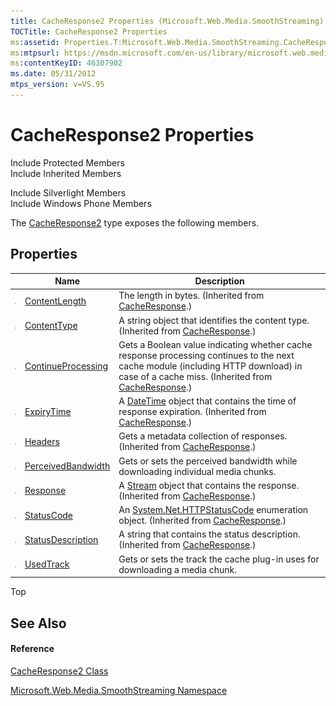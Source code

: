 ```yaml
---
title: CacheResponse2 Properties (Microsoft.Web.Media.SmoothStreaming)
TOCTitle: CacheResponse2 Properties
ms:assetid: Properties.T:Microsoft.Web.Media.SmoothStreaming.CacheResponse2
ms:mtpsurl: https://msdn.microsoft.com/en-us/library/microsoft.web.media.smoothstreaming.cacheresponse2_properties(v=VS.95)
ms:contentKeyID: 46307902
ms.date: 05/31/2012
mtps_version: v=VS.95
---
```


# CacheResponse2 Properties

Include Protected Members  
Include Inherited Members  

Include Silverlight Members  
Include Windows Phone Members  

The [CacheResponse2](cacheresponse2-class-microsoft-web-media-smoothstreaming.md) type exposes the following members.

## Properties

||Name|Description|
|--- |--- |--- |
|![Public property](images/Ff728140.pubproperty(en-us,VS.90).gif "Public property")|[ContentLength](cacheresponse-contentlength-property-microsoft-web-media-smoothstreaming_1.md)|The length in bytes. (Inherited from [CacheResponse](cacheresponse-class-microsoft-web-media-smoothstreaming_1.md).)|
|![Public property](images/Ff728140.pubproperty(en-us,VS.90).gif "Public property")|[ContentType](cacheresponse-contenttype-property-microsoft-web-media-smoothstreaming_1.md)|A string object that identifies the content type. (Inherited from [CacheResponse](cacheresponse-class-microsoft-web-media-smoothstreaming_1.md).)|
|![Public property](images/Ff728140.pubproperty(en-us,VS.90).gif "Public property")|[ContinueProcessing](cacheresponse-continueprocessing-property-microsoft-web-media-smoothstreaming.md)|Gets a Boolean value indicating whether cache response processing continues to the next cache module (including HTTP download) in case of a cache miss. (Inherited from [CacheResponse](cacheresponse-class-microsoft-web-media-smoothstreaming_1.md).)|
|![Public property](images/Ff728140.pubproperty(en-us,VS.90).gif "Public property")|[ExpiryTime](cacheresponse-expirytime-property-microsoft-web-media-smoothstreaming_1.md)|A [DateTime](https://msdn.microsoft.com/en-us/library/03ybds8y(v=vs.95)) object that contains the time of response expiration. (Inherited from [CacheResponse](cacheresponse-class-microsoft-web-media-smoothstreaming_1.md).)|
|![Public property](images/Ff728140.pubproperty(en-us,VS.90).gif "Public property")|[Headers](cacheresponse-headers-property-microsoft-web-media-smoothstreaming_1.md)|Gets a metadata collection of responses. (Inherited from [CacheResponse](cacheresponse-class-microsoft-web-media-smoothstreaming_1.md).)|
|![Public property](images/Ff728140.pubproperty(en-us,VS.90).gif "Public property")|[PerceivedBandwidth](cacheresponse2-perceivedbandwidth-property-microsoft-web-media-smoothstreaming.md)|Gets or sets the perceived bandwidth while downloading individual media chunks.|
|![Public property](images/Ff728140.pubproperty(en-us,VS.90).gif "Public property")|[Response](cacheresponse-response-property-microsoft-web-media-smoothstreaming_1.md)|A [Stream](https://msdn.microsoft.com/en-us/library/8f86tw9e(v=vs.95)) object that contains the response. (Inherited from [CacheResponse](cacheresponse-class-microsoft-web-media-smoothstreaming_1.md).)|
|![Public property](images/Ff728140.pubproperty(en-us,VS.90).gif "Public property")|[StatusCode](cacheresponse-statuscode-property-microsoft-web-media-smoothstreaming_1.md)|An [System.Net.HTTPStatusCode](https://msdn.microsoft.com/en-us/library/f92ssyy1(v=vs.95)) enumeration object. (Inherited from [CacheResponse](cacheresponse-class-microsoft-web-media-smoothstreaming_1.md).)|
|![Public property](images/Ff728140.pubproperty(en-us,VS.90).gif "Public property")|[StatusDescription](cacheresponse-statusdescription-property-microsoft-web-media-smoothstreaming_1.md)|A string that contains the status description. (Inherited from [CacheResponse](cacheresponse-class-microsoft-web-media-smoothstreaming_1.md).)|
|![Public property](images/Ff728140.pubproperty(en-us,VS.90).gif "Public property")|[UsedTrack](cacheresponse2-usedtrack-property-microsoft-web-media-smoothstreaming.md)|Gets or sets the track the cache plug-in uses for downloading a media chunk.|


Top

## See Also

#### Reference

[CacheResponse2 Class](cacheresponse2-class-microsoft-web-media-smoothstreaming.md)

[Microsoft.Web.Media.SmoothStreaming Namespace](microsoft-web-media-smoothstreaming-namespace_1.md)

